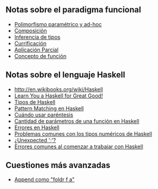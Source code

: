 Notas sobre el paradigma funcional
----------------------------------

-   [Polimorfismo paramétrico y ad-hoc](polimorfismo-parametrico-y-ad-hoc.html)
-   [Composición](composicion.html)
-   [Inferencia de tipos](inferencia-de-tipos.html)
-   [Currificación](currificacion.html)
-   [Aplicación Parcial](aplicacion-parcial.html)
-   [Concepto de función](concepto-de-funcion.html)

Notas sobre el lenguaje Haskell
-------------------------------

-   <http://en.wikibooks.org/wiki/Haskell>
-   [Learn You a Haskell for Great Good!](http://learnyouahaskell.com/)
-   [Tipos de Haskell](tipos-de-haskell.html)
-   [Pattern Matching en Haskell](pattern-matching-en-haskell.html)
-   [Cuándo usar paréntesis](cuando-usar-parentesis.html)
-   [Cantidad de parámetros de una función en Haskell](cantidad-de-parametros-de-una-funcion-en-haskell.html)
-   [Errores en Haskell](errores-en-haskell.html)
-   [Problemas comunes con los tipos numéricos de Haskell](problemas-comunes-con-los-tipos-numericos-de-haskell.html)
-   [¿Unexpected ';'?](-unexpected-----.html)
-   [Errores comunes al comenzar a trabajar con Haskell](errores-comunes-al-comenzar-a-trabajar-con-haskell.html)

Cuestiones más avanzadas
------------------------

-   [Append como "foldr f a"](Append_como_"foldr_f_a" "wikilink")

